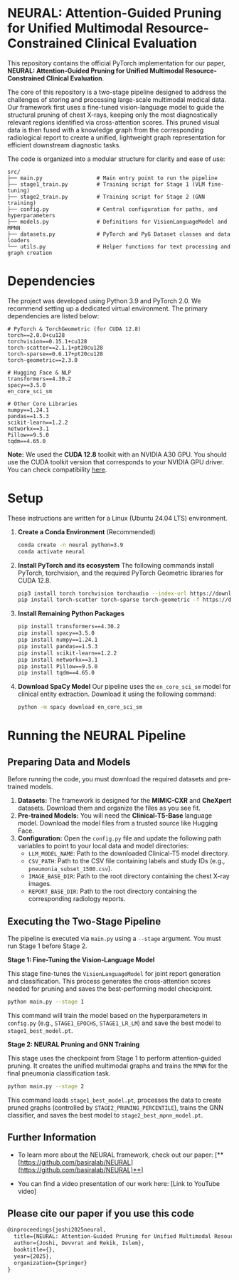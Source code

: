 # NEURAL: Attention-Guided Pruning for Unified Multimodal Resource-Constrained Clinical Evaluation

This repository contains the official PyTorch implementation for our paper, **NEURAL: Attention-Guided Pruning for Unified Multimodal Resource-Constrained Clinical Evaluation**.

The core of this repository is a two-stage pipeline designed to address the challenges of storing and processing large-scale multimodal medical data. Our framework first uses a fine-tuned vision-language model to guide the structural pruning of chest X-rays, keeping only the most diagnostically relevant regions identified via cross-attention scores. This pruned visual data is then fused with a knowledge graph from the corresponding radiological report to create a unified, lightweight graph representation for efficient downstream diagnostic tasks.

The code is organized into a modular structure for clarity and ease of use:

```
src/
├── main.py                 # Main entry point to run the pipeline
├── stage1_train.py         # Training script for Stage 1 (VLM fine-tuning)
├── stage2_train.py         # Training script for Stage 2 (GNN training)
├── config.py               # Central configuration for paths, and hyperparameters
├── models.py               # Definitions for VisionLanguageModel and MPNN
├── datasets.py             # PyTorch and PyG Dataset classes and data loaders
└── utils.py                # Helper functions for text processing and graph creation
```

# Dependencies

The project was developed using Python 3.9 and PyTorch 2.0. We recommend setting up a dedicated virtual environment. The primary dependencies are listed below:

```
# PyTorch & TorchGeometric (for CUDA 12.8)
torch==2.0.0+cu128
torchvision==0.15.1+cu128
torch-scatter==2.1.1+pt20cu128
torch-sparse==0.6.17+pt20cu128
torch-geometric==2.3.0

# Hugging Face & NLP
transformers==4.30.2
spacy==3.5.0
en_core_sci_sm

# Other Core Libraries
numpy==1.24.1
pandas==1.5.3
scikit-learn==1.2.2
networkx==3.1
Pillow==9.5.0
tqdm==4.65.0
```

**Note:** We used the **CUDA 12.8** toolkit with an NVIDIA A30 GPU. You should use the CUDA toolkit version that corresponds to your NVIDIA GPU driver. You can check compatibility [here](https://docs.nvidia.com/deploy/cuda-compatibility/index.html#binary-compatibility__table-toolkit-driver).

# Setup

These instructions are written for a Linux (Ubuntu 24.04 LTS) environment.

1.  **Create a Conda Environment** (Recommended)
    ```bash
    conda create -n neural python=3.9
    conda activate neural
    ```
2.  **Install PyTorch and its ecosystem**
    The following commands install PyTorch, torchvision, and the required PyTorch Geometric libraries for CUDA 12.8.
    ```bash
    pip3 install torch torchvision torchaudio --index-url https://download.pytorch.org/whl/cu128
    pip install torch-scatter torch-sparse torch-geometric -f https://data.pyg.org/whl/torch-2.0.0+cu128.html
    ```
3.  **Install Remaining Python Packages**
    ```bash
    pip install transformers==4.30.2
    pip install spacy==3.5.0
    pip install numpy==1.24.1
    pip install pandas==1.5.3
    pip install scikit-learn==1.2.2
    pip install networkx==3.1
    pip install Pillow==9.5.0
    pip install tqdm==4.65.0
    ```
4.  **Download SpaCy Model**
    Our pipeline uses the `en_core_sci_sm` model for clinical entity extraction. Download it using the following command:
    ```bash
    python -m spacy download en_core_sci_sm
    ```

# Running the NEURAL Pipeline

## Preparing Data and Models

Before running the code, you must download the required datasets and pre-trained models.

1.  **Datasets:** The framework is designed for the **MIMIC-CXR**  and **CheXpert**  datasets. Download them and organize the files as you see fit.
2.  **Pre-trained Models:** You will need the **Clinical-T5-Base** language model. Download the model files from a trusted source like Hugging Face.
3.  **Configuration:** Open the `config.py` file and update the following path variables to point to your local data and model directories:
      * `LLM_MODEL_NAME`: Path to the downloaded Clinical-T5 model directory.
      * `CSV_PATH`: Path to the CSV file containing labels and study IDs (e.g., `pneumonia_subset_1500.csv`).
      * `IMAGE_BASE_DIR`: Path to the root directory containing the chest X-ray images.
      * `REPORT_BASE_DIR`: Path to the root directory containing the corresponding radiology reports.

## Executing the Two-Stage Pipeline

The pipeline is executed via `main.py` using a `--stage` argument. You must run Stage 1 before Stage 2.

**Stage 1: Fine-Tuning the Vision-Language Model**

This stage fine-tunes the `VisionLanguageModel` for joint report generation and classification. This process generates the cross-attention scores needed for pruning and saves the best-performing model checkpoint.

```bash
python main.py --stage 1
```

This command will train the model based on the hyperparameters in `config.py` (e.g., `STAGE1_EPOCHS`, `STAGE1_LR_LM`) and save the best model to `stage1_best_model.pt`.

**Stage 2: NEURAL Pruning and GNN Training**

This stage uses the checkpoint from Stage 1 to perform attention-guided pruning. It creates the unified multimodal graphs and trains the `MPNN` for the final pneumonia classification task.

```bash
python main.py --stage 2
```

This command loads `stage1_best_model.pt`, processes the data to create pruned graphs (controlled by `STAGE2_PRUNING_PERCENTILE`), trains the GNN classifier, and saves the best model to `stage2_best_mpnn_model.pt`.

## Further Information

  * To learn more about the NEURAL framework, check out our paper:
    [**[https://github.com/basiralab/NEURAL](https://github.com/basiralab/NEURAL)**] 

  * You can find a video presentation of our work here: [Link to YouTube video]

## Please cite our paper if you use this code

```latex
@inproceedings{joshi2025neural,
  title={NEURAL: Attention-Guided Pruning for Unified Multimodal Resource-Constrained Clinical Evaluation},
  author={Joshi, Devvrat and Rekik, Islem},
  booktitle={},
  year={2025},
  organization={Springer}
}
```